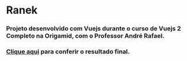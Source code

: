 # Ranek

### Projeto desenvolvido com Vuejs durante o curso de Vuejs 2 Completo na Origamid, com o Professor André Rafael.
### [Clique aqui](https://ranek-six.vercel.app/) para conferir o resultado final.

